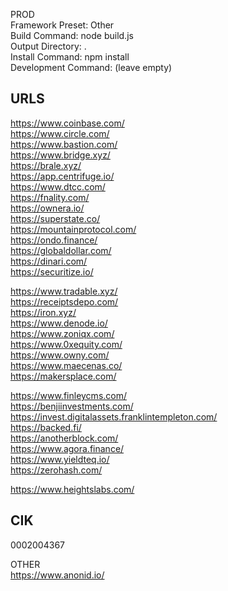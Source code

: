 PROD<br>
Framework Preset: Other<br>
Build Command: node build.js<br>
Output Directory: .<br>
Install Command: npm install<br>
Development Command: (leave empty)<br>











## URLS
https://www.coinbase.com/<br>
https://www.circle.com/<br>
https://www.bastion.com/<br>
https://www.bridge.xyz/<br>
https://brale.xyz/<br>
https://app.centrifuge.io/<br>
https://www.dtcc.com/<br>
https://fnality.com/<br>
https://ownera.io/<br>
https://superstate.co/<br>
https://mountainprotocol.com/<br>
https://ondo.finance/<br>
https://globaldollar.com/<br>
https://dinari.com/<br>
https://securitize.io/<br>


https://www.tradable.xyz/<br>
https://receiptsdepo.com/<br>
https://iron.xyz/<br>
https://www.denode.io/<br>
https://www.zoniqx.com/<br>
https://www.0xequity.com/<br>
https://www.owny.com/<br>
https://www.maecenas.co/<br>
https://makersplace.com/<br>


https://www.finleycms.com/<br>
https://benjiinvestments.com/<br>
https://invest.digitalassets.franklintempleton.com/<br>
https://backed.fi/<br>
https://anotherblock.com/<br>
https://www.agora.finance/<br>
https://www.yieldteq.io/<br>
https://zerohash.com/<br>


https://www.heightslabs.com/<br>

## CIK
0002004367






OTHER<br>
https://www.anonid.io/<br>












